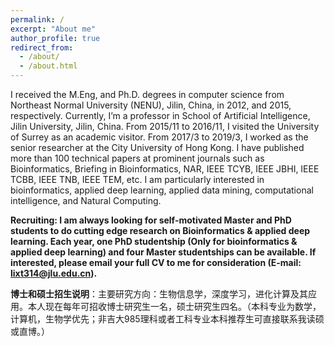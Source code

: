 ```yaml
---
permalink: /
excerpt: "About me"
author_profile: true
redirect_from: 
  - /about/
  - /about.html
---
```


I received the M.Eng, and Ph.D. degrees in computer science from Northeast Normal University (NENU), Jilin, China, in 2012, and 2015, respectively. Currently, I’m a professor in School of Artificial Intelligence, Jilin University, Jilin, China. From 2015/11 to 2016/11, I visited the University of Surrey as an academic visitor. From 2017/3 to 2019/3, I worked as the senior researcher at the City University of Hong Kong. I have published more than 100 technical papers at prominent journals such as Bioinformatics, Briefing in Bioinformatics, NAR, IEEE TCYB, IEEE JBHI, IEEE TCBB, IEEE TNB, IEEE TEM, etc. I am particularly interested in bioinformatics, applied deep learning, applied data mining, computational intelligence, and Natural Computing. 


**Recruiting: I am always looking for self-motivated Master and PhD students to do cutting edge research on Bioinformatics & applied deep learning. Each year, one PhD studentship (Only for bioinformatics & applied deep learning) and four Master studentships can be available. If interested, please email your full CV to me for consideration (E-mail: lixt314@jlu.edu.cn).**

**博士和硕士招生说明**：主要研究方向：生物信息学，深度学习，进化计算及其应用。本人现在每年可招收博士研究生一名，硕士研究生四名。（本科专业为数学，计算机，生物学优先；非吉大985理科或者工科专业本科推荐生可直接联系我读硕或直博。）


<script type="text/javascript" src="//rf.revolvermaps.com/0/0/8.js?i=5krueszsjxy&amp;m=2&amp;c=ff0000&amp;cr1=ffffff&amp;f=arial&amp;l=33" async="async"></script>
